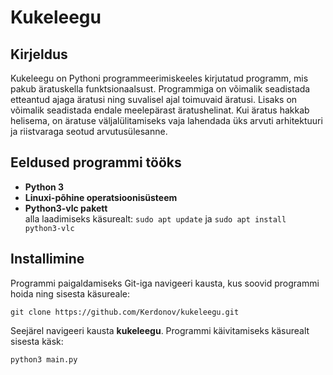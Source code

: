 # Kukeleegu
## Kirjeldus
Kukeleegu on Pythoni programmeerimiskeeles kirjutatud programm, mis pakub äratuskella funktsionaalsust. 
Programmiga on võimalik seadistada etteantud ajaga äratusi ning suvalisel ajal toimuvaid äratusi. 
Lisaks on võimalik seadistada endale meelepärast äratushelinat. 
Kui äratus hakkab helisema, on äratuse väljalülitamiseks vaja lahendada üks arvuti arhitektuuri ja riistvaraga seotud arvutusülesanne.

## Eeldused programmi tööks
- **Python 3**
- **Linuxi-põhine operatsioonisüsteem**
- **Python3-vlc pakett**\
  alla laadimiseks käsurealt: `sudo apt update` ja `sudo apt install python3-vlc`

## Installimine

Programmi paigaldamiseks Git-iga navigeeri kausta, kus soovid programmi hoida ning sisesta käsureale:
```
git clone https://github.com/Kerdonov/kukeleegu.git
```
Seejärel navigeeri kausta **kukeleegu**. Programmi käivitamiseks käsurealt sisesta käsk:
```
python3 main.py
```
